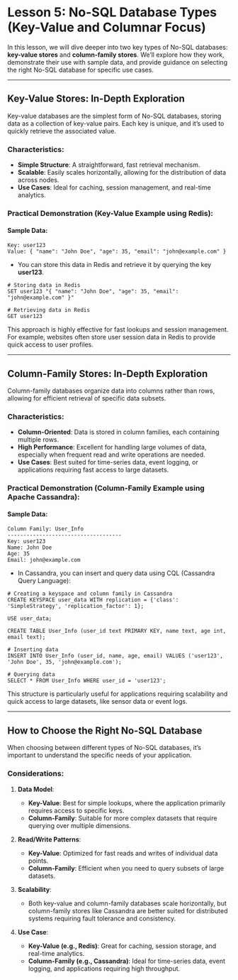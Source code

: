 
# Lesson 5: No-SQL Database Types (Key-Value and Columnar Focus)

In this lesson, we will dive deeper into two key types of No-SQL databases: **key-value stores** and **column-family stores**. We’ll explore how they work, demonstrate their use with sample data, and provide guidance on selecting the right No-SQL database for specific use cases.

---

## Key-Value Stores: In-Depth Exploration

Key-value databases are the simplest form of No-SQL databases, storing data as a collection of key-value pairs. Each key is unique, and it’s used to quickly retrieve the associated value.

### Characteristics:
- **Simple Structure**: A straightforward, fast retrieval mechanism.
- **Scalable**: Easily scales horizontally, allowing for the distribution of data across nodes.
- **Use Cases**: Ideal for caching, session management, and real-time analytics.

### Practical Demonstration (Key-Value Example using Redis):
#### Sample Data:
```
Key: user123
Value: { "name": "John Doe", "age": 35, "email": "john@example.com" }
```
- You can store this data in Redis and retrieve it by querying the key **user123**.

```
# Storing data in Redis
SET user123 "{ "name": "John Doe", "age": 35, "email": "john@example.com" }"

# Retrieving data in Redis
GET user123
```

This approach is highly effective for fast lookups and session management. For example, websites often store user session data in Redis to provide quick access to user profiles.

---

## Column-Family Stores: In-Depth Exploration

Column-family databases organize data into columns rather than rows, allowing for efficient retrieval of specific data subsets.

### Characteristics:
- **Column-Oriented**: Data is stored in column families, each containing multiple rows.
- **High Performance**: Excellent for handling large volumes of data, especially when frequent read and write operations are needed.
- **Use Cases**: Best suited for time-series data, event logging, or applications requiring fast access to large datasets.

### Practical Demonstration (Column-Family Example using Apache Cassandra):
#### Sample Data:
```
Column Family: User_Info
------------------------------------
Key: user123
Name: John Doe
Age: 35
Email: john@example.com
```
- In Cassandra, you can insert and query data using CQL (Cassandra Query Language):

```
# Creating a keyspace and column family in Cassandra
CREATE KEYSPACE user_data WITH replication = {'class': 'SimpleStrategy', 'replication_factor': 1};

USE user_data;

CREATE TABLE User_Info (user_id text PRIMARY KEY, name text, age int, email text);

# Inserting data
INSERT INTO User_Info (user_id, name, age, email) VALUES ('user123', 'John Doe', 35, 'john@example.com');

# Querying data
SELECT * FROM User_Info WHERE user_id = 'user123';
```

This structure is particularly useful for applications requiring scalability and quick access to large datasets, like sensor data or event logs.

---

## How to Choose the Right No-SQL Database

When choosing between different types of No-SQL databases, it’s important to understand the specific needs of your application.

### Considerations:
1. **Data Model**: 
   - **Key-Value**: Best for simple lookups, where the application primarily requires access to specific keys.
   - **Column-Family**: Suitable for more complex datasets that require querying over multiple dimensions.

2. **Read/Write Patterns**: 
   - **Key-Value**: Optimized for fast reads and writes of individual data points.
   - **Column-Family**: Efficient when you need to query subsets of large datasets.

3. **Scalability**: 
   - Both key-value and column-family databases scale horizontally, but column-family stores like Cassandra are better suited for distributed systems requiring fault tolerance and consistency.

4. **Use Case**: 
   - **Key-Value (e.g., Redis)**: Great for caching, session storage, and real-time analytics.
   - **Column-Family (e.g., Cassandra)**: Ideal for time-series data, event logging, and applications requiring high throughput.

